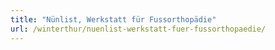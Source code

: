 ```yaml
---
title: "Nünlist, Werkstatt für Fussorthopädie"
url: /winterthur/nuenlist-werkstatt-fuer-fussorthopaedie/
---
```

